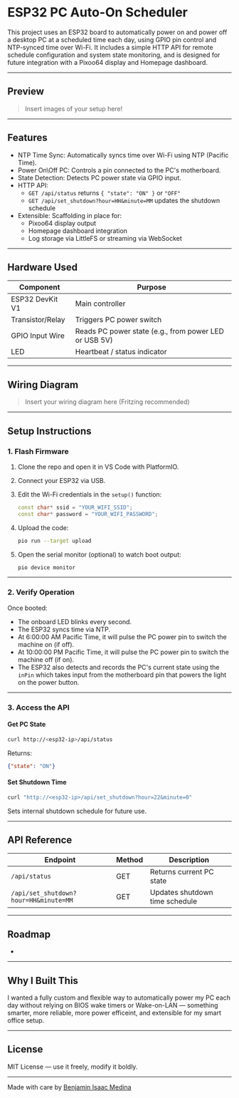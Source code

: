 # ESP32 PC Auto-On Scheduler

This project uses an ESP32 board to automatically power on and power off a desktop PC at a scheduled time each day, using GPIO pin control and NTP-synced time over Wi-Fi. It includes a simple HTTP API for remote schedule configuration and system state monitoring, and is designed for future integration with a Pixoo64 display and Homepage dashboard.

---

## Preview

> Insert images of your setup here!
>
> &#x20;&#x20;

---

## Features

- NTP Time Sync: Automatically syncs time over Wi-Fi using NTP (Pacific Time).
- Power On\Off PC: Controls a pin connected to the PC's motherboard.
- State Detection: Detects PC power state via GPIO input.
- HTTP API:
  - `GET /api/status` returns `{ "state": "ON" }` or `"OFF"`
  - `GET /api/set_shutdown?hour=HH&minute=MM` updates the shutdown schedule
- Extensible: Scaffolding in place for:
  - Pixoo64 display output
  - Homepage dashboard integration
  - Log storage via LittleFS or streaming via WebSocket

---

## Hardware Used

| Component        | Purpose                                               |
| ---------------- | ----------------------------------------------------- |
| ESP32 DevKit V1  | Main controller                                       |
| Transistor/Relay | Triggers PC power switch                              |
| GPIO Input Wire  | Reads PC power state (e.g., from power LED or USB 5V) |
| LED              | Heartbeat / status indicator                          |

---

## Wiring Diagram

> Insert your wiring diagram here (Fritzing recommended)
>
>

---

## Setup Instructions

### 1. Flash Firmware

1. Clone the repo and open it in VS Code with PlatformIO.

2. Connect your ESP32 via USB.

3. Edit the Wi-Fi credentials in the `setup()` function:

   ```cpp
   const char* ssid = "YOUR_WIFI_SSID";
   const char* password = "YOUR_WIFI_PASSWORD";
   ```

4. Upload the code:

   ```bash
   pio run --target upload
   ```

5. Open the serial monitor (optional) to watch boot output:

   ```bash
   pio device monitor
   ```

---

### 2. Verify Operation

Once booted:

- The onboard LED blinks every second.
- The ESP32 syncs time via NTP.
- At 6:00:00 AM Pacific Time, it will pulse the PC power pin to switch the machine on (if off).
- At 10:00:00 PM Pacific Time, it will pulse the PC power pin to switch the machine off (if on).
- The ESP32 also detects and records the PC's current state using the `inPin` which takes input from the motherboard pin that powers the light on the power button.

---

### 3. Access the API

#### Get PC State

```bash
curl http://<esp32-ip>/api/status
```

Returns:

```json
{"state": "ON"}
```

#### Set Shutdown Time

```bash
curl "http://<esp32-ip>/api/set_shutdown?hour=22&minute=0"
```

Sets internal shutdown schedule for future use.

---

## API Reference

| Endpoint                              | Method | Description                    |
| ------------------------------------- | ------ | ------------------------------ |
| `/api/status`                         | GET    | Returns current PC state       |
| `/api/set_shutdown?hour=HH&minute=MM` | GET    | Updates shutdown time schedule |

---

## Roadmap

-

---

## Why I Built This

I wanted a fully custom and flexible way to automatically power my PC each day without relying on BIOS wake timers or Wake-on-LAN — something smarter, more reliable, more power efficeint, and extensible for my smart office setup.

---

## License

MIT License — use it freely, modify it boldly.

---

Made with care by [Benjamin Isaac Medina](benstechsolutions.net)

